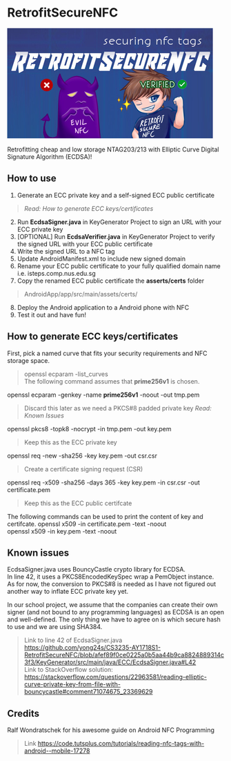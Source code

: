 # RetrofitSecureNFC

![rsn logo](https://raw.githubusercontent.com/yong24s/CS3235-AY1718S1-RetrofitSecureNFC/master/rsn.jpg)

Retrofitting cheap and low storage NTAG203/213 with Elliptic Curve Digital Signature Algorithm (ECDSA)!

## How to use

1. Generate an ECC private key and a self-signed ECC public certificate <br/>
> *Read: How to generate ECC keys/certificates*
2. Run **EcdsaSigner.java** in KeyGenerator Project to sign an URL with your ECC private key <br/>
3. [OPTIONAL] Run **EcdsaVerifier.java** in KeyGenerator Project to verify the signed URL with your ECC public certificate <br/>
4. Write the signed URL to a NFC tag 
5. Update AndroidManifest.xml to include new signed domain
6. Rename your ECC public certificate to your fully qualified domain name i.e. isteps.comp.nus.edu.sg
7. Copy the renamed ECC public certificate the **asserts/certs** folder
> AndroidApp/app/src/main/assets/certs/
8. Deploy the Android application to a Android phone with NFC
9. Test it out and have fun!

## How to generate ECC keys/certificates

First, pick a named curve that fits your security requirements and NFC storage space. <br/>
> openssl ecparam -list_curves <br/>
> The following command assumes that **prime256v1** is chosen. <br/>

openssl ecparam -genkey -name **prime256v1** -noout -out tmp.pem  <br/>
> Discard this later as we need a PKCS#8 padded private key *Read: Known Issues*<br/>

openssl pkcs8 -topk8 -nocrypt -in tmp.pem -out key.pem  <br/>
> Keep this as the ECC private key <br/>

openssl req -new -sha256 -key key.pem -out csr.csr <br/>
> Create a certificate signing request (CSR) <br/>

openssl req -x509 -sha256 -days 365 -key key.pem -in csr.csr -out certificate.pem  <br/>
> Keep this as the ECC public certifcate <br/>

The following commands can be used to print the content of key and certifcate.
openssl x509 -in certificate.pem -text -noout  <br/>
openssl x509 -in key.pem -text -noout  <br/>

## Known issues

EcdsaSigner.java uses BouncyCastle crypto library for ECDSA. <br/>
In line 42, it uses a PKCS8EncodedKeySpec wrap a PemObject instance. <br/>
As for now, the conversion to PKCS#8 is needed as I have not figured out another way to inflate ECC private key yet. <br/>

In our school project, we assume that the companies can create their own signer (and not bound to any programming languages) as ECDSA is an open and well-defined. The only thing we have to agree on is which secure hash to use and we are using SHA384.

> Link to line 42 of EcdsaSigner.java <br/> https://github.com/yong24s/CS3235-AY1718S1-RetrofitSecureNFC/blob/afef89f0ce0225a0b5aa44b9ca8824889314c3f3/KeyGenerator/src/main/java/ECC/EcdsaSigner.java#L42 <br/>
> Link to StackOverflow solution: https://stackoverflow.com/questions/22963581/reading-elliptic-curve-private-key-from-file-with-bouncycastle#comment71074675_23369629

## Credits
Ralf Wondratschek for his awesome guide on Android NFC Programming <br/>
> Link https://code.tutsplus.com/tutorials/reading-nfc-tags-with-android--mobile-17278
